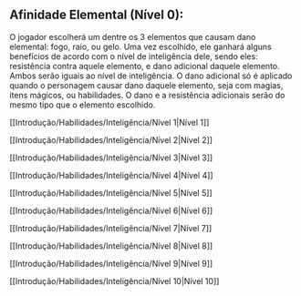 ## Afinidade Elemental (Nível 0):

O jogador escolherá um dentre os 3 elementos que causam dano elemental: fogo, raio, ou gelo. Uma vez escolhido, ele ganhará alguns benefícios de acordo com o nível de inteligência dele, sendo eles: resistência contra aquele elemento, e dano adicional daquele elemento. Ambos serão iguais ao nível de inteligência. O dano adicional só é aplicado quando o personagem causar dano daquele elemento, seja com magias, itens mágicos, ou habilidades. O dano e a resistência adicionais serão do mesmo tipo que o elemento escolhido.

[[Introdução/Habilidades/Inteligência/Nível 1|Nível 1]]

[[Introdução/Habilidades/Inteligência/Nível 2|Nível 2]]

[[Introdução/Habilidades/Inteligência/Nível 3|Nível 3]]

[[Introdução/Habilidades/Inteligência/Nível 4|Nível 4]]

[[Introdução/Habilidades/Inteligência/Nível 5|Nível 5]]

[[Introdução/Habilidades/Inteligência/Nível 6|Nível 6]]

[[Introdução/Habilidades/Inteligência/Nível 7|Nível 7]]

[[Introdução/Habilidades/Inteligência/Nível 8|Nível 8]]

[[Introdução/Habilidades/Inteligência/Nível 9|Nível 9]]

[[Introdução/Habilidades/Inteligência/Nível 10|Nível 10]]